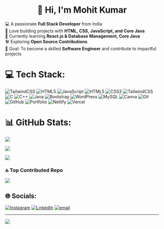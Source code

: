 <h1 align="center"> 🙋 Hi, I'm Mohit Kumar </h1>

💻 A passionate **Full Stack Developer** from India  
🚀 Love building projects with **HTML, CSS, JavaScript, and Core Java**  
🌱 Currently learning **React.js & Database Management, Core Java**  
🛠️ Exploring **Open Source Contributions**  
🎯 Goal: To become a skilled **Software Engineer** and contribute to impactful projects 

# 💻 Tech Stack:
![TailwindCSS](https://img.shields.io/badge/tailwindcss-%2338B2AC.svg?style=flat&logo=tailwind-css&logoColor=white) ![HTML5](https://img.shields.io/badge/html5-%23E34F26.svg?style=flat&logo=html5&logoColor=white) ![JavaScript](https://img.shields.io/badge/javascript-%23323330.svg?style=flat&logo=javascript&logoColor=%23F7DF1E) ![HTML5](https://img.shields.io/badge/html5-%23E34F26.svg?style=flat&logo=html5&logoColor=white) ![CSS3](https://img.shields.io/badge/css3-%231572B6.svg?style=flat&logo=css3&logoColor=white) ![TailwindCSS](https://img.shields.io/badge/tailwindcss-%2338B2AC.svg?style=flat&logo=tailwind-css&logoColor=white) ![C](https://img.shields.io/badge/c-%2300599C.svg?style=flat&logo=c&logoColor=white) ![C++](https://img.shields.io/badge/c++-%2300599C.svg?style=flat&logo=c%2B%2B&logoColor=white) ![Java](https://img.shields.io/badge/java-%23ED8B00.svg?style=flat&logo=openjdk&logoColor=white) ![Bootstrap](https://img.shields.io/badge/bootstrap-%238511FA.svg?style=flat&logo=bootstrap&logoColor=white) ![WordPress](https://img.shields.io/badge/WordPress-%23117AC9.svg?style=flat&logo=WordPress&logoColor=white) ![MySQL](https://img.shields.io/badge/mysql-4479A1.svg?style=flat&logo=mysql&logoColor=white) ![Canva](https://img.shields.io/badge/Canva-%2300C4CC.svg?style=flat&logo=Canva&logoColor=white) ![Git](https://img.shields.io/badge/git-%23F05033.svg?style=flat&logo=git&logoColor=white) ![GitHub](https://img.shields.io/badge/github-%23121011.svg?style=flat&logo=github&logoColor=white) ![Portfolio](https://img.shields.io/badge/Portfolio-%23000000.svg?style=flat&logo=firefox&logoColor=#FF7139) ![Netlify](https://img.shields.io/badge/netlify-%23000000.svg?style=flat&logo=netlify&logoColor=#00C7B7) ![Vercel](https://img.shields.io/badge/vercel-%23000000.svg?style=flat&logo=vercel&logoColor=white)
# 📊 GitHub Stats:
![](https://github-readme-stats.vercel.app/api?username=mohitbyahut&theme=github_dark&hide_border=false&include_all_commits=true&count_private=false)<br/>

![](https://nirzak-streak-stats.vercel.app/?user=mohitbyahut&theme=github_dark&hide_border=false)<br/>

![](https://github-readme-stats.vercel.app/api/top-langs/?username=mohitbyahut&theme=github_dark&hide_border=false&include_all_commits=true&count_private=false&layout=compact)



### 🔝 Top Contributed Repo
![](https://github-contributor-stats.vercel.app/api?username=mohitbyahut&limit=5&theme=dark&combine_all_yearly_contributions=true)

## 🌐 Socials:
[![Instagram](https://img.shields.io/badge/Instagram-%23E4405F.svg?logo=Instagram&logoColor=white)](https://instagram.com/mohit__jaiswall) [![LinkedIn](https://img.shields.io/badge/LinkedIn-%230077B5.svg?logo=linkedin&logoColor=white)](https://linkedin.com/in/mohit-kumar-183906376/) [![email](https://img.shields.io/badge/Email-D14836?logo=gmail&logoColor=white)](mailto:ankushguptamohit@gmail.com) 



---
[![](https://visitcount.itsvg.in/api?id=mohitbyahut&icon=4&color=12)](https://visitcount.itsvg.in)




<!-- Proudly created with GPRM ( https://gprm.itsvg.in ) -->

